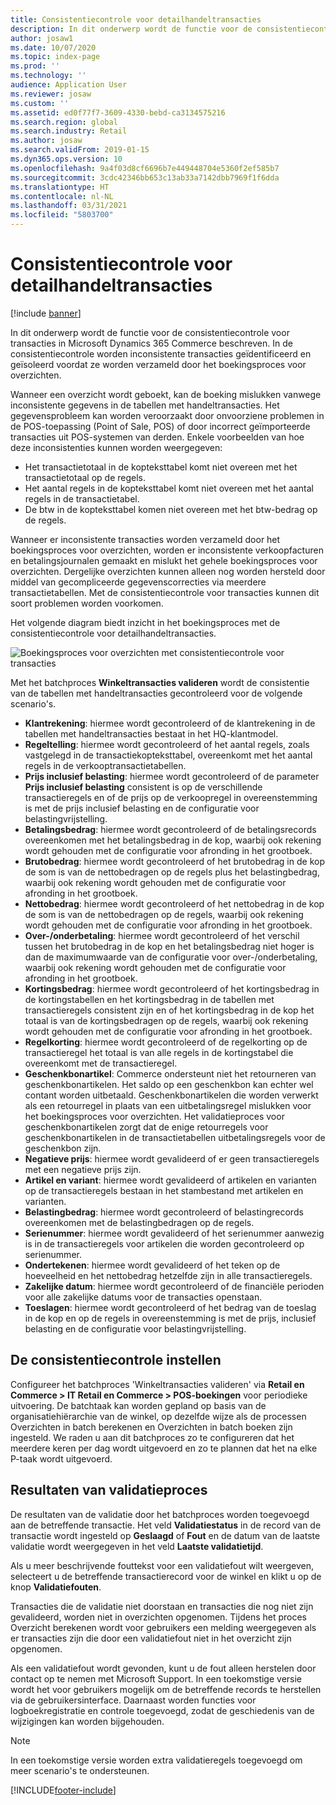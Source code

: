 ```yaml
---
title: Consistentiecontrole voor detailhandeltransacties
description: In dit onderwerp wordt de functie voor de consistentiecontrole voor transacties in Dynamics 365 Commerce beschreven.
author: josaw1
ms.date: 10/07/2020
ms.topic: index-page
ms.prod: ''
ms.technology: ''
audience: Application User
ms.reviewer: josaw
ms.custom: ''
ms.assetid: ed0f77f7-3609-4330-bebd-ca3134575216
ms.search.region: global
ms.search.industry: Retail
ms.author: josaw
ms.search.validFrom: 2019-01-15
ms.dyn365.ops.version: 10
ms.openlocfilehash: 9a4f03d8cf6696b7e449448704e5360f2ef585b7
ms.sourcegitcommit: 3cdc42346bb653c13ab33a7142dbb7969f1f6dda
ms.translationtype: HT
ms.contentlocale: nl-NL
ms.lasthandoff: 03/31/2021
ms.locfileid: "5803700"
---
```

# <a name="retail-transaction-consistency-checker"></a>Consistentiecontrole voor detailhandeltransacties

[!include [banner](includes/banner.md)]

In dit onderwerp wordt de functie voor de consistentiecontrole voor transacties in Microsoft Dynamics 365 Commerce beschreven. In de consistentiecontrole worden inconsistente transacties geïdentificeerd en geïsoleerd voordat ze worden verzameld door het boekingsproces voor overzichten.

Wanneer een overzicht wordt geboekt, kan de boeking mislukken vanwege inconsistente gegevens in de tabellen met handeltransacties. Het gegevensprobleem kan worden veroorzaakt door onvoorziene problemen in de POS-toepassing (Point of Sale, POS) of door incorrect geïmporteerde transacties uit POS-systemen van derden. Enkele voorbeelden van hoe deze inconsistenties kunnen worden weergegeven: 

- Het transactietotaal in de kopteksttabel komt niet overeen met het transactietotaal op de regels.
- Het aantal regels in de kopteksttabel komt niet overeen met het aantal regels in de transactietabel.
- De btw in de kopteksttabel komen niet overeen met het btw-bedrag op de regels. 

Wanneer er inconsistente transacties worden verzameld door het boekingsproces voor overzichten, worden er inconsistente verkoopfacturen en betalingsjournalen gemaakt en mislukt het gehele boekingsproces voor overzichten. Dergelijke overzichten kunnen alleen nog worden hersteld door middel van gecompliceerde gegevenscorrecties via meerdere transactietabellen. Met de consistentiecontrole voor transacties kunnen dit soort problemen worden voorkomen.

Het volgende diagram biedt inzicht in het boekingsproces met de consistentiecontrole voor detailhandeltransacties.

![Boekingsproces voor overzichten met consistentiecontrole voor transacties](./media/validchecker.png "Boekingsproces voor overzichten met consistentiecontrole voor transacties")

Met het batchproces **Winkeltransacties valideren** wordt de consistentie van de tabellen met handeltransacties gecontroleerd voor de volgende scenario's.

- **Klantrekening**: hiermee wordt gecontroleerd of de klantrekening in de tabellen met handeltransacties bestaat in het HQ-klantmodel.
- **Regeltelling**: hiermee wordt gecontroleerd of het aantal regels, zoals vastgelegd in de transactiekopteksttabel, overeenkomt met het aantal regels in de verkooptransactietabellen.
- **Prijs inclusief belasting**: hiermee wordt gecontroleerd of de parameter **Prijs inclusief belasting** consistent is op de verschillende transactieregels en of de prijs op de verkoopregel in overeenstemming is met de prijs inclusief belasting en de configuratie voor belastingvrijstelling.
- **Betalingsbedrag**: hiermee wordt gecontroleerd of de betalingsrecords overeenkomen met het betalingsbedrag in de kop, waarbij ook rekening wordt gehouden met de configuratie voor afronding in het grootboek.
- **Brutobedrag**: hiermee wordt gecontroleerd of het brutobedrag in de kop de som is van de nettobedragen op de regels plus het belastingbedrag, waarbij ook rekening wordt gehouden met de configuratie voor afronding in het grootboek.
- **Nettobedrag**: hiermee wordt gecontroleerd of het nettobedrag in de kop de som is van de nettobedragen op de regels, waarbij ook rekening wordt gehouden met de configuratie voor afronding in het grootboek.
- **Over-/onderbetaling**: hiermee wordt gecontroleerd of het verschil tussen het brutobedrag in de kop en het betalingsbedrag niet hoger is dan de maximumwaarde van de configuratie voor over-/onderbetaling, waarbij ook rekening wordt gehouden met de configuratie voor afronding in het grootboek.
- **Kortingsbedrag**: hiermee wordt gecontroleerd of het kortingsbedrag in de kortingstabellen en het kortingsbedrag in de tabellen met transactieregels consistent zijn en of het kortingsbedrag in de kop het totaal is van de kortingsbedragen op de regels, waarbij ook rekening wordt gehouden met de configuratie voor afronding in het grootboek.
- **Regelkorting**: hiermee wordt gecontroleerd of de regelkorting op de transactieregel het totaal is van alle regels in de kortingstabel die overeenkomt met de transactieregel.
- **Geschenkbonartikel**: Commerce ondersteunt niet het retourneren van geschenkbonartikelen. Het saldo op een geschenkbon kan echter wel contant worden uitbetaald. Geschenkbonartikelen die worden verwerkt als een retourregel in plaats van een uitbetalingsregel mislukken voor het boekingsproces voor overzichten. Het validatieproces voor geschenkbonartikelen zorgt dat de enige retourregels voor geschenkbonartikelen in de transactietabellen uitbetalingsregels voor de geschenkbon zijn.
- **Negatieve prijs**: hiermee wordt gevalideerd of er geen transactieregels met een negatieve prijs zijn.
- **Artikel en variant**: hiermee wordt gevalideerd of artikelen en varianten op de transactieregels bestaan in het stambestand met artikelen en varianten.
- **Belastingbedrag**: hiermee wordt gecontroleerd of belastingrecords overeenkomen met de belastingbedragen op de regels.
- **Serienummer**: hiermee wordt gevalideerd of het serienummer aanwezig is in de transactieregels voor artikelen die worden gecontroleerd op serienummer.
- **Ondertekenen**: hiermee wordt gevalideerd of het teken op de hoeveelheid en het nettobedrag hetzelfde zijn in alle transactieregels.
- **Zakelijke datum**: hiermee wordt gecontroleerd of de financiële perioden voor alle zakelijke datums voor de transacties openstaan.
- **Toeslagen**: hiermee wordt gecontroleerd of het bedrag van de toeslag in de kop en op de regels in overeenstemming is met de prijs, inclusief belasting en de configuratie voor belastingvrijstelling.

## <a name="set-up-the-consistency-checker"></a>De consistentiecontrole instellen

Configureer het batchproces 'Winkeltransacties valideren' via **Retail en Commerce \> IT Retail en Commerce \> POS-boekingen** voor periodieke uitvoering. De batchtaak kan worden gepland op basis van de organisatiehiërarchie van de winkel, op dezelfde wijze als de processen Overzichten in batch berekenen en Overzichten in batch boeken zijn ingesteld. We raden u aan dit batchproces zo te configureren dat het meerdere keren per dag wordt uitgevoerd en zo te plannen dat het na elke P-taak wordt uitgevoerd.

## <a name="results-of-validation-process"></a>Resultaten van validatieproces

De resultaten van de validatie door het batchproces worden toegevoegd aan de betreffende transactie. Het veld **Validatiestatus** in de record van de transactie wordt ingesteld op **Geslaagd** of **Fout** en de datum van de laatste validatie wordt weergegeven in het veld **Laatste validatietijd**.

Als u meer beschrijvende fouttekst voor een validatiefout wilt weergeven, selecteert u de betreffende transactierecord voor de winkel en klikt u op de knop **Validatiefouten**.

Transacties die de validatie niet doorstaan en transacties die nog niet zijn gevalideerd, worden niet in overzichten opgenomen. Tijdens het proces Overzicht berekenen wordt voor gebruikers een melding weergegeven als er transacties zijn die door een validatiefout niet in het overzicht zijn opgenomen.

Als een validatiefout wordt gevonden, kunt u de fout alleen herstelen door contact op te nemen met Microsoft Support. In een toekomstige versie wordt het voor gebruikers mogelijk om de betreffende records te herstellen via de gebruikersinterface. Daarnaast worden functies voor logboekregistratie en controle toegevoegd, zodat de geschiedenis van de wijzigingen kan worden bijgehouden.

> [!NOTE]
> In een toekomstige versie worden extra validatieregels toegevoegd om meer scenario's te ondersteunen.


[!INCLUDE[footer-include](../includes/footer-banner.md)]